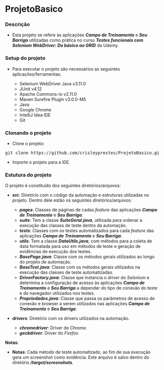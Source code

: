 # ProjetoBasico


### Descrição

- Esta projeto se refere às aplicações **_Campo de Treinamento_** e **_Seu Barriga_** utilizadas como prática no curso **_Testes funcionais com Selenium WebDriver: Do básico ao GRID_** da Udemy.

### Setup do projeto

- Para executar o projeto são necessários as seguintes aplicações/ferramentas:

  - Selenium WebDriver Java v3.11.0
  - JUnit v4.12
  - Apache Commons-io v2.11.0
  - Maven Surefire Plugin v3.0.0-M5
  - Java
  - Google Chrome
  - IntelliJ Idea IDE
  - Git

### Clonando o projeto

- Clone o projeto:
<pre>git clone https://github.com/crisleyprestes/ProjetoBasico.git</pre>

- Importe o projeto para a IDE.

### Estutura do projeto

O projeto é constituído dos seguintes diretórios/arquivos:

- **_src_**: Diretório com o código da automação e estruturas utilizadas no projeto. Dentro dele estão os seguintes diretórios/arquivos:
  - **_pages_**: Classes de páginas de cadas _feature_ das aplicações **_Campo de Treinamento_** e **_Seu Barriga_**.
  - **_suite_**: Tem a classe **_SuiteGeral.java_**, utilizada para ordenar a execução das classes de teste dentro da automação.
  - **_tests_**: Classes com os testes automatizados para cada _feature_ das aplicações **_Campo de Treinamento_** e **_Seu Barriga_**.
  - **_utils_**: Tem a classe **_DataUtils.java_**, com métodos para a coleta de data formatada para uso em métodos de teste e geração de evidências de execução dos testes.
  - **_BasePage.java_**: Classe com os métodos gerais utilizados ao longo do projeto de automação.
  - **_BaseTest.java_**: Classe com os métodos gerais utilizados na execução das classes de teste automatizadas.
  - **_DriverFactory.java_**: Classe que instancia o _driver_ do _Selenium_ e determina a configuração de acesso às aplicações **_Campo de Treinamento_** e **_Seu Barriga_** a depender do tipo de conexão do teste e do navegador utilizados nos testes.
  - **_Propriedades.java_**: Classe que passa os parâmetros de acesso de conexão e browser a serem utilizados nas aplicações **_Campo de Treinamento_** e **_Seu Barriga_**.

- **_drivers_**: Diretório com os drivers utilizados na automação.
  - **_chromedriver_**: Driver do _Chrome_.
  - **_geckdriver_**: Driver do _Firefox_.

**Notas**:
  - **Notas**: Cada método de teste automatizado, ao fim de sua execução gera um screenshot como evidência. Este arquivo é salvo dentro do diretório **_/target/screenshots_**.
